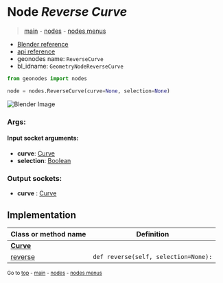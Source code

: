 # Node *Reverse Curve*

> [main](../index.md) - [nodes](nodes.md) - [nodes menus](nodes_menus.md)

- [Blender reference](https://docs.blender.org/manual/en/latest/modeling/geometry_nodes/curve/reverse_curve.html)
- [api reference](https://docs.blender.org/api/current/bpy.types.GeometryNodeReverseCurve.html)
- geonodes name: `ReverseCurve`
- bl_idname: `GeometryNodeReverseCurve`

```python
from geonodes import nodes

node = nodes.ReverseCurve(curve=None, selection=None)
```

![Blender Image](https://docs.blender.org/manual/en/latest/_images/node-types_GeometryNodeReverseCurve.webp)

### Args:

#### Input socket arguments:

- **curve**: [Curve](Curve.md)
- **selection**: [Boolean](Boolean.md)

### Output sockets:

- **curve** : [Curve](Curve.md)

## Implementation

| Class or method name | Definition |
|----------------------|------------|
| **[Curve](Curve.md)** |
| [reverse](Curve.md#reverse) | `def reverse(self, selection=None):` |

<sub>Go to [top](#node-reverse-curve) - [main](../index.md) - [nodes](nodes.md) - [nodes menus](nodes_menus.md)</sub>

